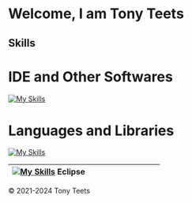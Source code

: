 # Welcome, I am Tony Teets

## Skills
# IDE and Other Softwares
[![My Skills](https://skillicons.dev/icons?i=eclipse,figma,gamemakerstudio,git,github,idea,postman,visualstudio,vscode,webstorm&perline=5)](https://skillicons.dev)
# Languages and Libraries
[![My Skills](https://skillicons.dev/icons?i=bootstrap,cs,css,discordjs,html,java,js,mongodb,nodejs,npm,react,tailwind&perline=5)](https://skillicons.dev)

| [![My Skills](https://skillicons.dev/icons?i=eclipse)](https://skillicons.dev) Eclipse |   |   |   |   |   |   |   |   |   |
|----------------------------------------------------------------------------------------|---|---|---|---|---|---|---|---|---|




&copy; 2021-2024 Tony Teets
